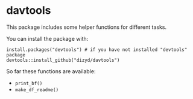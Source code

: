 # davtools
This package includes some helper functions for different tasks.

You can install the package with:

```
install.packages("devtools") # if you have not installed "devtools" package
devtools::install_github("dizyd/davtools")
```


So far these functions are available:

- `print_bf()`
- `make_df_readme()`
